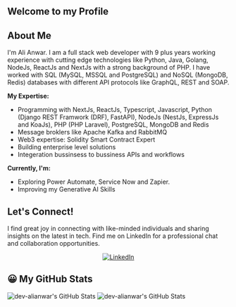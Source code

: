 ## Welcome to my Profile

## About Me 
I'm Ali Anwar. I am a full stack web developer with 9 plus years working experience with cutting edge technologies like Python, Java, Golang, NodeJs, ReactJs and NextJs with a strong background of PHP. I have worked with SQL (MySQL, MSSQL and PostgreSQL) and NoSQL (MongoDB, Redis) databases with different API protocols like GraphQL, REST and SOAP. 

**My Expertise:**
- Programming with NextJs, ReactJs, Typescript, Javascript, Python (Django REST Framwork (DRF), FastAPI), NodeJs (NestJs, ExpressJs and KoaJs), PHP (PHP Laravel), PostgreSQL, MongoDB and Redis
- Message broklers like Apache Kafka and RabbitMQ
- Web3 expertise: Solidity Smart Contract Expert
- Building enterprise level solutions
- Integeration bussinsess to bussiness APIs and workflows

**Currently, I'm:**
- Exploring Power Automate, Service Now and Zapier.
- Improving my Generative AI Skills


## Let's Connect!
I find great joy in connecting with like-minded individuals and sharing insights on the latest in tech. 
Find me on LinkedIn for a professional chat and collaboration opportunities.
<p align="center">
<a href="https://www.linkedin.com/in/ali-anwar-6b128241">
  <img src="https://img.shields.io/badge/LinkedIn-Ali%20Anwar-blue?style=flat&logo=linkedin" alt="LinkedIn">
</a>
</p>

<!--
**dev-alianwar/dev-alianwar** is a ✨ _special_ ✨ repository because its `README.md` (this file) appears on your GitHub profile.

Here are some ideas to get you started:

- 🔭 I’m currently working on ...
- 🌱 I’m currently learning ...
- 👯 I’m looking to collaborate on ...
- 🤔 I’m looking for help with ...
- 💬 Ask me about ...
- 📫 How to reach me: ...
- 😄 Pronouns: ...
- ⚡ Fun fact: ...
-->

## 😀 My GitHub Stats
<img src="https://github-readme-stats.vercel.app/api/top-langs/?username=dev-alianwar&theme=radical&show_icons=true&hide_border=false&layout=compact&cache_seconds=1800" alt="dev-alianwar's GitHub Stats" /> 

<img src="https://github-readme-stats.vercel.app/api?username=dev-alianwar&layout=compact&theme=radical&show_icons=true&hide_border=false&count_private=true&cache_seconds=1800" alt="dev-alianwar's GitHub Stats" /> 
